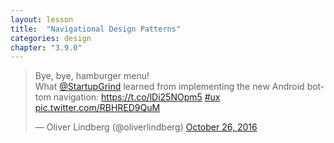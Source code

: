 ```yaml
---
layout: lesson
title:  "Navigational Design Patterns"
categories: design
chapter: "3.9.0"
---
```


<blockquote class="twitter-tweet" data-cards="hidden" data-lang="en"><p lang="en" dir="ltr">Bye, bye, hamburger menu!<br>What <a href="https://twitter.com/StartupGrind">@StartupGrind</a> learned from implementing the new Android bottom navigation: <a href="https://t.co/lDi25NOpm5">https://t.co/lDi25NOpm5</a> <a href="https://twitter.com/hashtag/ux?src=hash">#ux</a> <a href="https://t.co/RBHRED9QuM">pic.twitter.com/RBHRED9QuM</a></p>&mdash; Oliver Lindberg (@oliverlindberg) <a href="https://twitter.com/oliverlindberg/status/791214182070939648">October 26, 2016</a></blockquote> 

